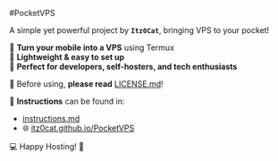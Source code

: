 #PocketVPS  

A simple yet powerful project by **`Itz0Cat`**, bringing VPS to your pocket!  

🔹 **Turn your mobile into a VPS** using Termux  
🔹 **Lightweight & easy to set up**  
🔹 **Perfect for developers, self-hosters, and tech enthusiasts**  

📜 Before using, **please read** [LICENSE.md](LICENSE.md)!  

📖 **Instructions** can be found in:  
- [instructions.md](instructions.md)  
- 🌐 [itz0cat.github.io/PocketVPS](https://itz0cat.github.io/PocketVPS)  

💻 Happy Hosting! 🚀  
